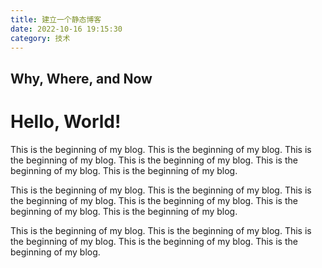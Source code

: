 ```yaml
---
title: 建立一个静态博客
date: 2022-10-16 19:15:30
category: 技术
---
```


## Why, Where, and Now

<h1>Hello, World!</h1>

This is the beginning of my blog. This is the beginning of my blog. This is the beginning of my blog. This is the beginning of my blog. This is the beginning of my blog. This is the beginning of my blog. 

This is the beginning of my blog. This is the beginning of my blog. This is the beginning of my blog. This is the beginning of my blog. This is the beginning of my blog. This is the beginning of my blog. 


This is the beginning of my blog. This is the beginning of my blog. This is the beginning of my blog. This is the beginning of my blog. This is the beginning of my blog. 